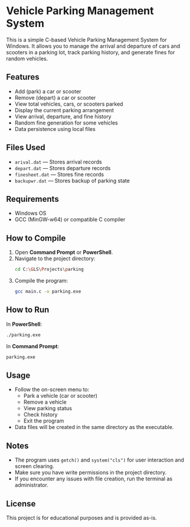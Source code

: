 # Vehicle Parking Management System

This is a simple C-based Vehicle Parking Management System for Windows. It allows you to manage the arrival and departure of cars and scooters in a parking lot, track parking history, and generate fines for random vehicles.

## Features
- Add (park) a car or scooter
- Remove (depart) a car or scooter
- View total vehicles, cars, or scooters parked
- Display the current parking arrangement
- View arrival, departure, and fine history
- Random fine generation for some vehicles
- Data persistence using local files

## Files Used
- `arival.dat` — Stores arrival records
- `depart.dat` — Stores departure records
- `finesheet.dat` — Stores fine records
- `backupwr.dat` — Stores backup of parking state

## Requirements
- Windows OS
- GCC (MinGW-w64) or compatible C compiler

## How to Compile
1. Open **Command Prompt** or **PowerShell**.
2. Navigate to the project directory:
   ```sh
   cd C:\GLS\Projects\parking
   ```
3. Compile the program:
   ```sh
   gcc main.c -o parking.exe
   ```

## How to Run
In **PowerShell**:
```sh
./parking.exe
```
In **Command Prompt**:
```sh
parking.exe
```

## Usage
- Follow the on-screen menu to:
  - Park a vehicle (car or scooter)
  - Remove a vehicle
  - View parking status
  - Check history
  - Exit the program
- Data files will be created in the same directory as the executable.

## Notes
- The program uses `getch()` and `system("cls")` for user interaction and screen clearing.
- Make sure you have write permissions in the project directory.
- If you encounter any issues with file creation, run the terminal as administrator.

## License
This project is for educational purposes and is provided as-is. 